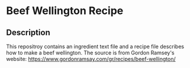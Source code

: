 # Beef Wellington Recipe

## Description

This repositroy contains an ingredient text file and a recipe file describes how to make a beef wellington. The source is from Gordon Ramsey's website: https://www.gordonramsay.com/gr/recipes/beef-wellington/
